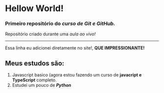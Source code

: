 # Hellow World!
### Primeiro repositório do __*curso de Git e GitHub.*__
 
 Repositório criado durante uma *aula ao vivo!*
 ___
 Essa linha eu adicionei diretamente no site!, **QUE IMPRESSIONANTE!**
 
 ## Meus estudos são:
 
 1. Javascript basico (agora estou fazendo um curso de **javacript e TypeScript** completo.
 0. Estudei um pouco de _**Python**_
